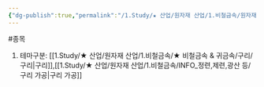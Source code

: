 ```yaml
---
{"dg-publish":true,"permalink":"/1.Study/★ 산업/원자재 산업/1.비철금속/원자재가공업/종목/서원/","created":"2024-11-20T21:02:28.779+09:00","updated":"2025-06-26T12:50:41.329+09:00"}
---
```


#종목

1. 테마구분: [[1.Study/★ 산업/원자재 산업/1.비철금속/★ 비철금속 & 귀금속/구리/구리\|구리]],[[1.Study/★ 산업/원자재 산업/1.비철금속/INFO_정련,제련,광산 등/구리 가공\|구리 가공]]
